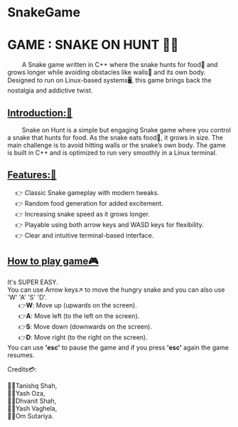 # SnakeGame

<H1>GAME : SNAKE ON HUNT 🐍🐍 </H1>

<P>&ensp; &ensp; &ensp; A Snake game written in C++ where the snake hunts for food🍊 and grows longer while avoiding obstacles like walls🧱 and its own body. Designed to run on Linux-based systems🖥️, this game brings back the nostalgia and addictive twist.</P>

<h2><b><u>Introduction:🚀</u></b></h2>

&ensp; &ensp; &ensp; Snake on Hunt is a simple but engaging Snake game where you control a snake that hunts for food. As the snake eats food🍉, it grows in size. The main challenge is to avoid hitting walls or the snake’s own body. The game is built in C++ and is optimized to run very smoothly in a Linux terminal.

<u><b><h2>Features:🎯</h2></b></u>

&ensp; &ensp;👉 Classic Snake gameplay with modern tweaks.
<br>
&ensp; &ensp;👉 Random food generation for added excitement.
<br>
&ensp; &ensp;👉 Increasing snake speed as it grows longer.
<br>
&ensp; &ensp;👉 Playable using both arrow keys and WASD keys for flexibility.
<br>
&ensp; &ensp;👉 Clear and intuitive terminal-based interface.
<br>
<u><b><h2>How to play game🎮</h2></b></u>

It's SUPER EASY.
<br>
You can use Arrow keys↗️ to move the hungry snake and you can also use 'W' 'A' 'S' 'D'.
<br>
	&ensp; &ensp;&ensp;👉<b>W</b>: Move up (upwards on the screen).
 <br>
	&ensp; &ensp;&ensp;👉<b>A</b>: Move left (to the left on the screen).
 <br>
	&ensp; &ensp;&ensp;👉<b>S</b>: Move down (downwards on the screen).
 <br>
	&ensp; &ensp;&ensp;👉<b>D</b>: Move right (to the right on the screen).
 <br>
You can use <b>'esc'</b> to pause the game and if you press <b>'esc'</b> again the game resumes.

Credits💳:

👨‍💻Tanishq Shah, <br>
👨‍💻Yash Oza, <br>
👨‍💻Dhvanit Shah, <br>
👨‍💻Yash Vaghela, <br>
👨‍💻Om Sutariya.
